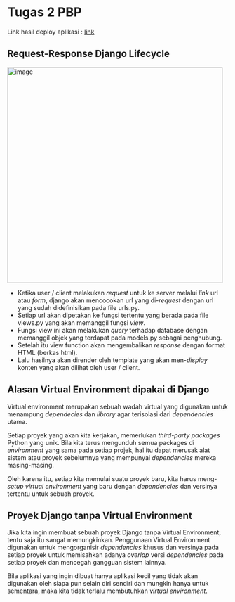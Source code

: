 # Tugas 2 PBP
Link hasil deploy aplikasi : [link](https://tugas-django-bryan-1.herokuapp.com/katalog/)

## Request-Response Django Lifecycle
<img width="491" alt="image" src="https://user-images.githubusercontent.com/88226713/189522302-0e3f9028-ca2e-4a72-8cd2-399cc94abaa2.png">

* Ketika user / client melakukan _request_ untuk ke server melalui _link_ url atau _form_, django akan mencocokan url yang di-_request_ dengan url yang sudah didefinisikan pada file urls.py.
* Setiap url akan dipetakan ke fungsi tertentu yang berada pada file views.py yang akan memanggil fungsi _view_. 
* Fungsi view ini akan melakukan _query_ terhadap database dengan memanggil objek yang terdapat pada models.py sebagai penghubung. 
* Setelah itu view function akan mengembalikan _response_  dengan format HTML (berkas html).
* Lalu hasilnya akan dirender oleh template yang akan men-_display_ konten yang akan dilihat oleh user / client.

## Alasan Virtual Environment dipakai di Django
Virtual environment merupakan sebuah wadah virtual yang digunakan untuk menampung _dependecies_ dan _library_ agar terisolasi dari _dependencies_ utama. 

Setiap proyek yang akan kita kerjakan, memerlukan _third-party packages_ Python yang unik. Bila kita terus mengunduh semua packages di _environment_ yang sama pada setiap projek, hal itu dapat merusak alat sistem atau proyek sebelumnya yang mempunyai _dependencies_ mereka masing-masing.

Oleh karena itu, setiap kita memulai suatu proyek baru, kita harus meng-_setup_ _virtual environment_ yang baru dengan _dependencies_ dan versinya tertentu untuk sebuah proyek. 

## Proyek Django tanpa Virtual Environment
Jika kita ingin membuat sebuah proyek Django tanpa Virtual Environment, tentu saja itu sangat memungkinkan. Penggunaan Virtual Environment digunakan untuk mengorganisir _dependencies_ khusus dan versinya pada setiap proyek untuk memisahkan adanya _overlap_ versi _dependencies_ pada setiap proyek dan mencegah gangguan sistem lainnya.

Bila aplikasi yang ingin dibuat hanya aplikasi kecil yang tidak akan digunakan oleh siapa pun selain diri sendiri dan mungkin hanya untuk sementara, maka kita tidak terlalu membutuhkan _virtual environment_.
